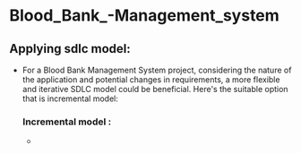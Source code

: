 # Blood_Bank_-Management_system 
## Applying sdlc model: 
  - For a Blood Bank Management System project, considering the nature of the application and potential changes in requirements, a more flexible and iterative SDLC model could be beneficial. Here's the suitable option that is incremental model:
    ### Incremental model :
      - 
